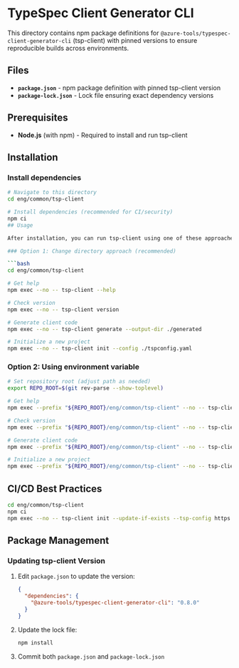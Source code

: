 # TypeSpec Client Generator CLI

This directory contains npm package definitions for `@azure-tools/typespec-client-generator-cli` (tsp-client) with pinned versions to ensure reproducible builds across environments.

## Files

- **`package.json`** - npm package definition with pinned tsp-client version
- **`package-lock.json`** - Lock file ensuring exact dependency versions

## Prerequisites

- **Node.js** (with npm) - Required to install and run tsp-client

## Installation

### Install dependencies

```bash
# Navigate to this directory
cd eng/common/tsp-client

# Install dependencies (recommended for CI/security)
npm ci
## Usage

After installation, you can run tsp-client using one of these approaches:

### Option 1: Change directory approach (recommended)

```bash
cd eng/common/tsp-client

# Get help
npm exec --no -- tsp-client --help

# Check version
npm exec --no -- tsp-client version

# Generate client code
npm exec --no -- tsp-client generate --output-dir ./generated

# Initialize a new project
npm exec --no -- tsp-client init --config ./tspconfig.yaml
```

### Option 2: Using environment variable

```bash
# Set repository root (adjust path as needed)
export REPO_ROOT=$(git rev-parse --show-toplevel)

# Get help
npm exec --prefix "${REPO_ROOT}/eng/common/tsp-client" --no -- tsp-client --help

# Check version
npm exec --prefix "${REPO_ROOT}/eng/common/tsp-client" --no -- tsp-client version

# Generate client code
npm exec --prefix "${REPO_ROOT}/eng/common/tsp-client" --no -- tsp-client generate --output-dir ./generated

# Initialize a new project
npm exec --prefix "${REPO_ROOT}/eng/common/tsp-client" --no -- tsp-client init --config ./tspconfig.yaml
```

## CI/CD Best Practices

```bash
cd eng/common/tsp-client
npm ci
npm exec --no -- tsp-client init --update-if-exists --tsp-config https://github.com/Azure/azure-rest-api-specs/blob/dee71463cbde1d416c47cf544e34f7966a94ddcb/specification/contosowidgetmanager/Contoso.WidgetManager/tspconfig.yaml
```

## Package Management

### Updating tsp-client Version

1. Edit `package.json` to update the version:

   ```json
   {
     "dependencies": {
       "@azure-tools/typespec-client-generator-cli": "0.8.0"
     }
   }
   ```

2. Update the lock file:

   ```bash
   npm install
   ```

3. Commit both `package.json` and `package-lock.json`
